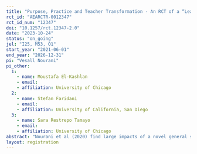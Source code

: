 ```yaml
---
title: "Purpose, Practice and Teacher Transformation - An RCT of a “Learning to Learn” Teacher Training in Ugandan Secondary Schools"
rct_id: "AEARCTR-0012347"
rct_id_num: "12347"
doi: "10.1257/rct.12347-2.0"
date: "2023-10-24"
status: "on_going"
jel: "I25, M53, O1"
start_year: "2021-06-01"
end_year: "2026-12-31"
pi: "Vesall Nourani"
pi_other:
  1:
    - name: Moustafa El-Kashlan
    - email: 
    - affiliation: University of Chicago
  2:
    - name: Stefan Faridani
    - email: 
    - affiliation: University of California, San Diego
  3:
    - name: Sara Restrepo Tamayo
    - email: 
    - affiliation: University of Chicago
abstract: "Nourani et al (2020) find large impacts of a novel general skills teacher training in Ugandan primary schools. The teacher training program is now being implemented in secondary schools and coincides with a comprehensive change in towards a competency-based approach to education in the national curriculum for secondary education. Using this context, this project advances two broad research questions: 1) does effective implementation of pedagogies associated with the competency-based curriculum require teachers to understand their purpose? 2) do the effects of the general skills approach to primary education replicate at secondary? This pre-analysis plan proposes a three-arm design for a follow-up randomized controlled trial to study the effects of Kimanya-Ngeyo's teacher training program on student outcomes in teachers working at 39 secondary schools in rural Uganda. For question 1), this study has innovated new measures of the teacher’s understanding of the purpose of the pedagogical approach they adopt in the classroom. Regarding this, we ask (Q1.1) is there internal alignment in the relationship between a teacher’s understanding of the objectives they are carrying out and their actual pedagogical acts across time? (Q1.2) is internal alignment reflected in students’ experience of a teacher’s pedagogy (external alignment)? (Q1.3) does this purpose-practice alignment drive learning outcomes in students?Question 2) answers three key research questions related to replication in secondary schools: (Q2.1) Does the program replicate in secondary schools? Does the program effect remain high when teachers do not self-select into training? (Q2.2) Are there teacher-to-teacher spillovers? (Q2.3) Does training with a friend improve program effectiveness? "
layout: registration
---
```


